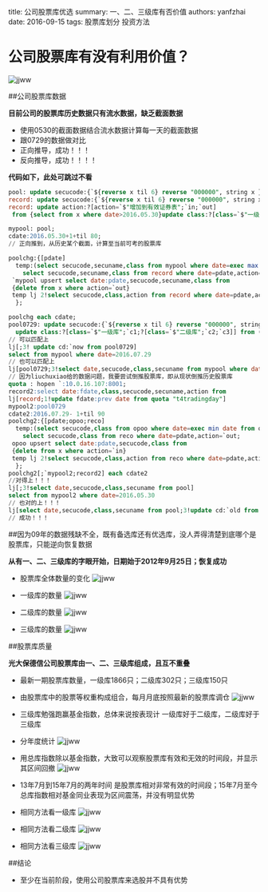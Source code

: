 title: 公司股票库优选
summary: 一、二、三级库有否价值
authors: yanfzhai
date: 2016-09-15
tags: 股票库划分
	  投资方法


# 公司股票库有没有利用价值？


![jjww](..\pics\perfect\dragen.png)

##公司股票库数据

**目前公司的股票库历史数据只有流水数据，缺乏截面数据**

- 使用0530的截面数据结合流水数据计算每一天的截面数据
- 跟0729的数据做对比
- 正向推导，成功！！！
- 反向推导，成功！！！！

**代码如下，此处可跳过不看**

```SQL
pool: update secucode:{`${reverse x til 6} reverse "000000", string x } each secucode from("DSSS";enlist",") 0: `:pool20160530.csv;
record: update secucode:{`${reverse x til 6} reverse "000000", string x } each secucode from("DTSSSS";enlist",") 0: `:record.csv;
record: update action:?[action=`$"增加到有效证券表";`in;`out]
 from {select from x where date>2016.05.30}update class:?[class=`$"一级库";`c1;?[class=`$"二级库";`c2;`c3]] from record;

mypool: pool;
cdate:2016.05.30+1+til 80;
// 正向推到，从历史某个截面，计算至当前可考的股票库

poolchg:{[pdate]
  temp:(select secucode,secuname,class from mypool where date=exec max date from mypool where date<pdate),
	select secucode,secuname,class from record where date=pdate,action=`in;
 `mypool upsert select date:pdate,secucode,secuname,class from
 {delete from x where action=`out}
 temp lj 2!select secucode,class,action from record where date=pdate,action=`out;
  };

poolchg each cdate;
pool0729: update secucode:{`${reverse x til 6} reverse "000000", string x } each secucode from 
  update class:?[class=`$"一级库";`c1;?[class=`$"二级库";`c2;`c3]] from ("DSS";enlist",") 0: `:class0729.csv;
// 可以匹配上
lj[;3! update cd:`now from pool0729]
select from mypool where date=2016.07.29
// 也可以匹配上
lj[pool0729;3!select date,secucode,class,secuname from mypool where date=2016.07.29]
// 因为liuchuxiao给的数据问题，我要尝试倒推股票库，即从现状倒推历史股票库
quota : hopen `:10.0.16.107:8001;
record2:select date:fdate,class,secucode,secuname,action from
lj[record;1!update fdate:prev date from quota "t4tradingday"]
mypool2:pool0729
cdate2:2016.07.29- 1+til 90
poolchg2:{[pdate;opoo;reco]
  temp:(select secucode,class from opoo where date=exec min date from opoo where date>pdate),
	select secucode,class from reco where date=pdate,action=`out;
 opoo upsert select date:pdate,secucode,class from
 {delete from x where action=`in}
 temp lj 2!select secucode,class,action from reco where date=pdate,action=`in;
  };
poolchg2[;`mypool2;record2] each cdate2
//对得上！！！
lj[;3!select date,secucode,class,secuname from pool]
select from mypool2 where date=2016.05.30
// 也对的上！！！
lj[select date,secucode,class,secuname from pool;3!update cd:`old from select from mypool2 where date=2016.05.30]
// 成功！！！
```

##因为09年的数据残缺不全，既有备选库还有优选库，没人弄得清楚到底哪个是股票库，只能逆向恢复数据

**从有一、二、三级库的字眼开始，日期始于2012年9月25日；恢复成功**

- 股票库全体数量的变化
  ![jjww](..\pics\stockpool\stockp_total.png)

- 一级库的数量
  ![jjww](..\pics\stockpool\c1.png)

- 二级库的数量
  ![jjww](..\pics\stockpool\c2.png)

- 三级库的数量
  ![jjww](..\pics\stockpool\c3.png)


##股票库质量

**光大保德信公司股票库由一、二、三级库组成，且互不重叠**

- 最新一期股票库数量，一级库1866只；二级库302只；三级库150只

- 由股票库中的股票等权重构成组合，每月月底按照最新的股票库调仓
  ![jjww](..\pics\stockpool\stockpoolperf.png)

- 三级库勉强跑赢基金指数，总体来说按表现计 一级库好于二级库，二级库好于三级库

- 分年度统计
  ![jjww](..\pics\stockpool\table4pool.png)

- 用总库指数除以基金指数，大致可以观察股票库有效和无效的时间段，并显示其区间回撤
  ![jjww](..\pics\stockpool\backword.png)

- 13年7月到15年7月的两年时间 是股票库相对非常有效的时间段；15年7月至今 总库指数相对基金同业表现为区间震荡，并没有明显优势

- 相同方法看一级库
  ![jjww](..\pics\stockpool\bkc1.png)
- 相同方法看二级库
  ![jjww](..\pics\stockpool\bkc2.png)
- 相同方法看三级库
  ![jjww](..\pics\stockpool\bkc3.png)

##结论
-  至少在当前阶段，使用公司股票库来选股并不具有优势

